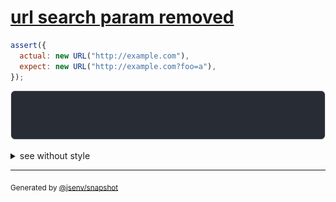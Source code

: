 # [url search param removed](../../url.test.js#L42)

```js
assert({
  actual: new URL("http://example.com"),
  expect: new URL("http://example.com?foo=a"),
});
```

![img](throw.svg)

<details>
  <summary>see without style</summary>

```console
AssertionError: actual and expect are different

actual: URL("http://example.com/")
expect: URL("http://example.com/?foo=a")
```

</details>


---

<sub>
  Generated by <a href="https://github.com/jsenv/core/tree/main/packages/tooling/snapshot">@jsenv/snapshot</a>
</sub>
